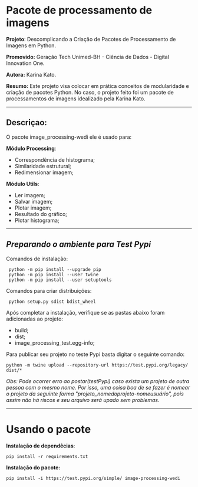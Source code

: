 # Pacote de processamento de imagens

**Projeto**: Descomplicando a Criação de Pacotes de Processamento de Imagens em Python.

**Promovido:** Geração Tech Unimed-BH - Ciência de Dados - Digital Innovation One.

**Autora:** Karina Kato.


**Resumo:** Este projeto visa colocar em prática conceitos de modularidade e criação de pacotes Python. No caso, o projeto feito foi um pacote de processamentos de imagens idealizado pela Karina Kato.

-------------------------
## **Descriçao**:
O pacote image_processing-wedi ele é usado para:

**Módulo Processing**:

* Correspondência de histograma;
* Similaridade estrutural;
* Redimensionar imagem;

**Módulo Utils**:

* Ler imagem;
* Salvar imagem;
* Plotar imagem;
* Resultado do gráfico;
* Plotar histograma;

-----------------------------------------
## *Preparando o ambiente para Test Pypi*

Comandos de instalação:

```
 python -m pip install --upgrade pip
 python -m pip install --user twine
 python -m pip install --user setuptools
```
Comandos para criar distribuições:

````
 python setup.py sdist bdist_wheel
````

 Após completar a instalação, verifique se as pastas abaixo foram adicionadas ao projeto:
  *  build;
  *  dist;
  *  image_processing_test.egg-info;

Para publicar seu projeto no teste Pypi basta digitar o seguinte comando:

````
python -m twine upload --repository-url https://test.pypi.org/legacy/ dist/*

````
*Obs: Pode ocorrer erro ao postar(testPypi) caso exista um projeto de outra pessoa com o mesmo nome. Por isso, uma coisa boa de se fazer é nomear o projeto da seguinte forma "projeto_nomedoprojeto-nomeusuário", pois assim não há riscos e seu arquivo será upado sem problemas.*

------------------------
# Usando o pacote

**Instalação de dependêcias**:
`````
pip install -r requirements.txt
``````
**Instalação do pacote:**
`````
pip install -i https://test.pypi.org/simple/ image-processing-wedi

